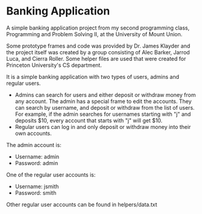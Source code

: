 # Banking Application
A simple banking application project from my second programming class, Programming and Problem Solving II, at the University of Mount Union.

Some prototype frames and code was provided by Dr. James Klayder and the project itself was created by a group consisting of Alec Barker, Jarrod Luca, and Cierra Roller. Some helper files are used that were created for Princeton University's CS department.

It is a simple banking application with two types of users, admins and regular users.
- Admins can search for users and either deposit or withdraw money from any account. The admin has a special frame to edit the accounts. They can search by username, and deposit or withdraw from the list of users. For example, if the admin searches for usernames starting with "j" and deposits $10, every account that starts with "j" will get $10.
- Regular users can log in and only deposit or withdraw money into their own accounts.

The admin account is:
- Username: admin
- Password: admin

One of the regular user accounts is:
- Username: jsmith
- Password: smith

Other regular user accounts can be found in helpers/data.txt
